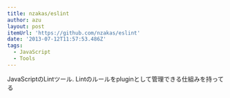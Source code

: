 ```yaml
---
title: nzakas/eslint
author: azu
layout: post
itemUrl: 'https://github.com/nzakas/eslint'
date: '2013-07-12T11:57:53.486Z'
tags:
  - JavaScript
  - Tools
---
```

JavaScriptのLintツール.
Lintのルールをpluginとして管理できる仕組みを持ってる

